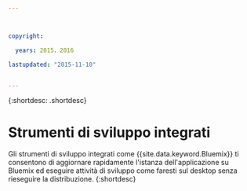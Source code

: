 ```yaml
---



copyright:

  years: 2015，2016

lastupdated: "2015-11-10"


---
```


{:shortdesc: .shortdesc}

# Strumenti di sviluppo integrati


Gli strumenti di sviluppo integrati come {{site.data.keyword.Bluemix}} ti consentono di aggiornare rapidamente l'istanza dell'applicazione su Bluemix ed eseguire attività di sviluppo come faresti sul desktop senza rieseguire la distribuzione.
{:shortdesc}
